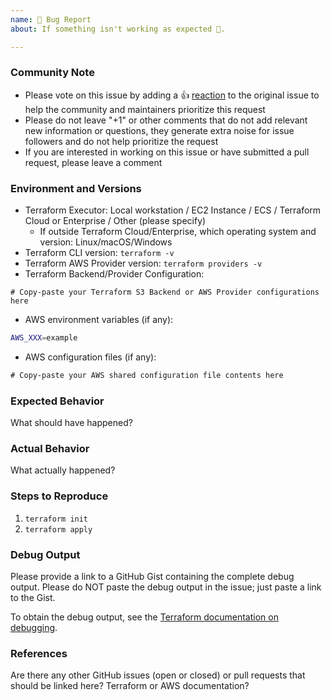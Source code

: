 ```yaml
---
name: 🐛 Bug Report
about: If something isn't working as expected 🤔.

---
```


<!--- Please keep this note for the community --->

### Community Note

* Please vote on this issue by adding a 👍 [reaction](https://blog.github.com/2016-03-10-add-reactions-to-pull-requests-issues-and-comments/) to the original issue to help the community and maintainers prioritize this request
* Please do not leave "+1" or other comments that do not add relevant new information or questions, they generate extra noise for issue followers and do not help prioritize the request
* If you are interested in working on this issue or have submitted a pull request, please leave a comment

<!--- Thank you for keeping this note for the community --->

### Environment and Versions

* Terraform Executor: Local workstation / EC2 Instance / ECS / Terraform Cloud or Enterprise / Other (please specify)
  * If outside Terraform Cloud/Enterprise, which operating system and version: Linux/macOS/Windows
* Terraform CLI version: `terraform -v`
* Terraform AWS Provider version: `terraform providers -v`
* Terraform Backend/Provider Configuration:

```hcl
# Copy-paste your Terraform S3 Backend or AWS Provider configurations here
```

* AWS environment variables (if any):

```sh
AWS_XXX=example
```

* AWS configuration files (if any):

```txt
# Copy-paste your AWS shared configuration file contents here
```

### Expected Behavior

What should have happened?

### Actual Behavior

What actually happened?

### Steps to Reproduce

<!--- Please list the steps required to reproduce the issue. --->

1. `terraform init`
1. `terraform apply`

### Debug Output

Please provide a link to a GitHub Gist containing the complete debug output. Please do NOT paste the debug output in the issue; just paste a link to the Gist.

To obtain the debug output, see the [Terraform documentation on debugging](https://www.terraform.io/docs/internals/debugging.html).

### References

Are there any other GitHub issues (open or closed) or pull requests that should be linked here? Terraform or AWS documentation?
